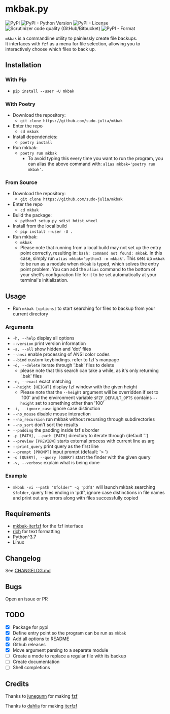 # mkbak.py

![PyPI](https://img.shields.io/pypi/v/mkbak?color=informational&style=flat)
![PyPI - Python Version](https://img.shields.io/pypi/pyversions/mkbak)
![PyPI - License](https://img.shields.io/pypi/l/mkbak)
![Scrutinizer code quality (GitHub/Bitbucket)](https://img.shields.io/scrutinizer/quality/g/sudo-julia/mkbak/main?style=flat)
![PyPI - Format](https://img.shields.io/pypi/format/mkbak?color=informational)

`mkbak` is a commandline utility to painlessly create file backups.  
It interfaces with `fzf` as a menu for file selection, allowing you to
interactively choose which files to back up.

## Installation

### With Pip

- `pip install --user -U mkbak`

### With Poetry

- Download the repository:
  - `git clone https://github.com/sudo-julia/mkbak`
- Enter the repo
  - `cd mkbak`
- Install dependencies:
  - `poetry install`
- Run mkbak:
  - `poetry run mkbak`
    - To avoid typing this every time you want to run the program,
you can alias the above command with: `alias mkbak='poetry run mkbak'`.

### From Source

- Download the repository:
  - `git clone https://github.com/sudo-julia/mkbak`
- Enter the repo
  - `cd mkbak`
- Build the package:
  - `python3 setup.py sdist bdist_wheel`
- Install from the local build
  - `pip install --user -U .`
- Run mkbak:
  - `mkbak`
  - Please note that running from a local build may not set up the entry point
correctly, resulting in: `bash: command not found: mkbak`. In this case, simply
run `alias mkbak='python3 -m mkbak'`. This sets up `mkbak` to be run as
a module when `mkbak` is typed, which solves the entry point problem.
You can add the `alias` command to the bottom of your shell's configuration file
for it to be set automatically at your terminal's initialization.

## Usage

- Run `mkbak [options]` to start searching for files to backup
from your current directory

### Arguments

- `-h, --help` display all options
- `--version`             print version information
- `-a, --all`             show hidden and 'dot' files
- `--ansi`                enable processing of ANSI color codes
- `--bind`                custom keybindings. refer to fzf's manpage
- `-d, --delete`          iterate through '.bak' files to delete
  - please note that this search can take a while, as it's only returning
'.bak' files
- `-e, --exact`           exact matching
- `--height [HEIGHT]`       display fzf window with the given height
  - Please note that the `--height` argument will be overridden if set to '100' and
the environment variable `$FZF_DEFAULT_OPTS` contains `--height` set to something
other than '100'
- `-i, --ignore_case`     ignore case distinction
- `--no_mouse`            disable mouse interaction
- `--no_recursion`        run mkbak without recursing through subdirectories
- `--no_sort`             don't sort the results
- `--padding`             the padding inside fzf's border
- `-p [PATH], --path [PATH]`  directory to iterate through (default '.')
- `--preview [PREVIEW]`     starts external process with current line as arg
- `--print_query`         print query as the first line
- `--prompt [PROMPT]`       input prompt (default: '> ')
- `-q [QUERY], --query [QUERY]` start the finder with the given query
- `-v, --verbose`         explain what is being done

### Example

- `mkbak -vi --path "$folder" -q 'pdf$'`
will launch mkbak searching `$folder`,
query files ending in 'pdf', ignore case distinctions in file names and
print out any errors along with files successfully copied

## Requirements

- [mkbak-iterfzf](https://github.com/sudo-julia/mkbak-iterfzf)
for the fzf interface
- [rich](https://github.com/willmcgugan/rich) for text formatting
- Python^3.7
- Linux

## Changelog

See [CHANGELOG.md](https://github.com/sudo-julia/mkbak/blob/main/CHANGELOG.md)

## Bugs

Open an issue or PR

## TODO

- [X] Package for pypi
- [X] Define entry point so the program can be run as `mkbak`
- [X] Add all options to README
- [X] Github releases
- [X] Move argument parsing to a separate module
- [ ] Create a mode to replace a regular file with its backup
- [ ] Create documentation
- [ ] Shell completions

## Credits

Thanks to [junegunn](https://github.com/junegunn) for making [fzf](https://github.com/junegunn/fzf)

Thanks to [dahlia](https://github.com/dahlia) for making [iterfzf](https://github.com/dahlia/iterfzf)

